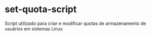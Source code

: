 # set-quota-script
Script utilizado para criar e modificar quotas de armazenamento de usuários em sistemas Linux
